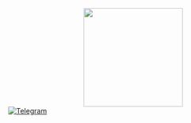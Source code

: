 <div id="header" align="center">
  <img src="https://media.giphy.com/media/B6IBrYTyvo1UJOXF9u/giphy.gif" width="200"/>
</div>

<div id="badges">
  <a href="https://t.me/AristoCrafte4">
    <img src="[https://img.shields.io/badge/LinkedIn-blue?style=for-the-badge&logo=linkedin&logoColor=white](https://img.icons8.com/ios-filled/512/telegram.png)" alt="Telegram"/></a>
</div>
